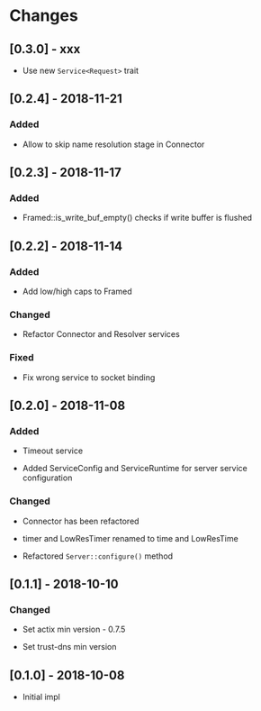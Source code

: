 # Changes

## [0.3.0] - xxx

* Use new `Service<Request>` trait


## [0.2.4] - 2018-11-21

### Added

* Allow to skip name resolution stage in Connector


## [0.2.3] - 2018-11-17

### Added

* Framed::is_write_buf_empty() checks if write buffer is flushed

## [0.2.2] - 2018-11-14

### Added

* Add low/high caps to Framed

### Changed

* Refactor Connector and Resolver services


### Fixed

* Fix wrong service to socket binding


## [0.2.0] - 2018-11-08

### Added

* Timeout service

* Added ServiceConfig and ServiceRuntime for server service configuration


### Changed

* Connector has been refactored

* timer and LowResTimer renamed to time and LowResTime

* Refactored `Server::configure()` method


## [0.1.1] - 2018-10-10

### Changed

- Set actix min version - 0.7.5

- Set trust-dns min version


## [0.1.0] - 2018-10-08

* Initial impl
